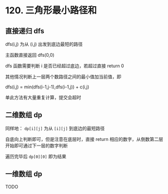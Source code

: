 # 120. 三角形最小路径和

## 直接递归 dfs

dfs(i,j) 为从 (i,j) 出发到底边最短的路径

主函数直接返回 dfs(0,0)

dfs 函数需要判断 i 是否已经超过底边，若超过直接 return 0

其他情况判断上一层两个数路径之间的最小值加当前值，即

dfs(i,j) = min(dfs(i-1,j-1),dfs(i-1,j)) + c(i,j)

单此方法有大量重复计算，提交会超时

## 二维数组 dp

同样地： `dp[i][j]` 为从 `[i][j]` 到底边的最短路径

自底向上判断即可，但是注意在底层时，直接 return 相应的数字，从倒数第二层开始即可通过下一层的数字判断

遍历完毕后 `dp[0][0]` 即为结果

## 一维数组 dp

TODO
